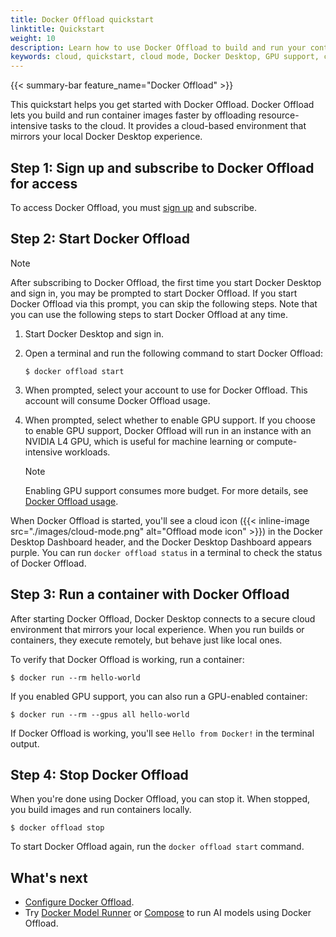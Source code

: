 ```yaml
---
title: Docker Offload quickstart
linktitle: Quickstart
weight: 10
description: Learn how to use Docker Offload to build and run your container images faster, both locally and in CI.
keywords: cloud, quickstart, cloud mode, Docker Desktop, GPU support, cloud builder, usage
---
```


{{< summary-bar feature_name="Docker Offload" >}}

This quickstart helps you get started with Docker Offload. Docker Offload lets
you build and run container images faster by offloading resource-intensive tasks
to the cloud. It provides a cloud-based environment that mirrors your local
Docker Desktop experience.

## Step 1: Sign up and subscribe to Docker Offload for access

To access Docker Offload, you must [sign
up](https://www.docker.com/products/docker-offload/) and subscribe.

## Step 2: Start Docker Offload

> [!NOTE]
>
> After subscribing to Docker Offload, the first time you start Docker Desktop
> and sign in, you may be prompted to start Docker Offload. If you start Docker
> Offload via this prompt, you can skip the following steps. Note that you can
> use the following steps to start Docker Offload at any time.


1. Start Docker Desktop and sign in.
2. Open a terminal and run the following command to start Docker Offload:

   ```console
   $ docker offload start
   ```

3. When prompted, select your account to use for Docker Offload. This account
   will consume Docker Offload usage.

4. When prompted, select whether to enable GPU support. If you choose to enable
   GPU support, Docker Offload will run in an instance with an NVIDIA L4 GPU,
   which is useful for machine learning or compute-intensive workloads.

   > [!NOTE]
   >
   > Enabling GPU support consumes more budget. For more details, see [Docker
   > Offload usage](/offload/usage/).

When Docker Offload is started, you'll see a cloud icon ({{< inline-image
src="./images/cloud-mode.png" alt="Offload mode icon" >}})
in the Docker Desktop Dashboard header, and the Docker Desktop Dashboard appears purple.
You can run `docker offload status` in a terminal to check the status of
Docker Offload.

## Step 3: Run a container with Docker Offload

After starting Docker Offload, Docker Desktop connects to a secure cloud environment
that mirrors your local experience. When you run builds or containers, they
execute remotely, but behave just like local ones.

To verify that Docker Offload is working, run a container:

```console
$ docker run --rm hello-world
```

If you enabled GPU support, you can also run a GPU-enabled container:

```console
$ docker run --rm --gpus all hello-world
```

If Docker Offload is working, you'll see `Hello from Docker!` in the terminal output.

## Step 4: Stop Docker Offload

When you're done using Docker Offload, you can stop it. When stopped, you build
images and run containers locally.

```console
$ docker offload stop
```

To start Docker Offload again, run the `docker offload start` command.

## What's next

- [Configure Docker Offload](configuration.md).
- Try [Docker Model Runner](../ai/model-runner/_index.md) or
  [Compose](../ai/compose/models-and-compose.md) to run AI models using Docker Offload.